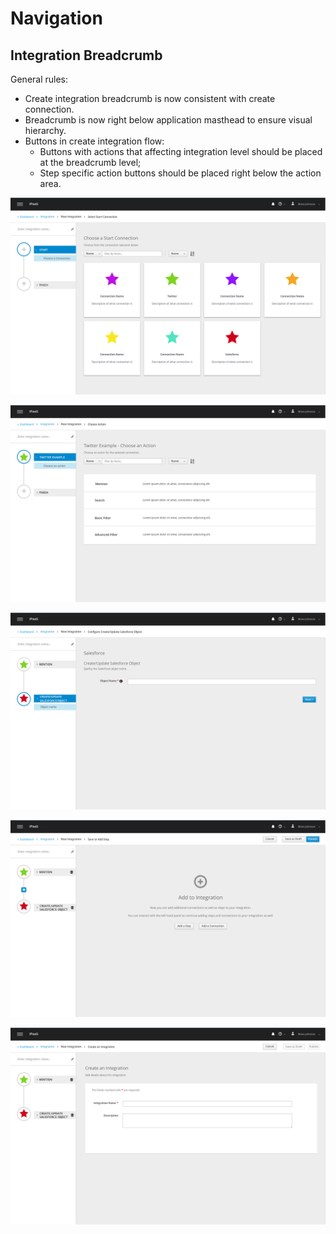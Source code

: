 # Navigation

## Integration Breadcrumb
General rules:
- Create integration breadcrumb is now consistent with create connection.
- Breadcrumb is now right below application masthead to ensure visual hierarchy.
- Buttons in create integration flow:
  - Buttons with actions that affecting integration level should be placed at the breadcrumb level;
  - Step specific action buttons should be placed right below the action area.


![Image of integration breadcrumb](img/Breadcrumb_choose_connection.png)

![Image of integration breadcrumb](img/Breadcrumb_choose_action.png)

![Image of integration breadcrumb](img/Breadcrumb_config_action.png)

![Image of integration breadcrumb](img/Breadcrumb_add_step_connection.png)

![Image of integration breadcrumb](img/Breadcrumb_save_integtration.png)
